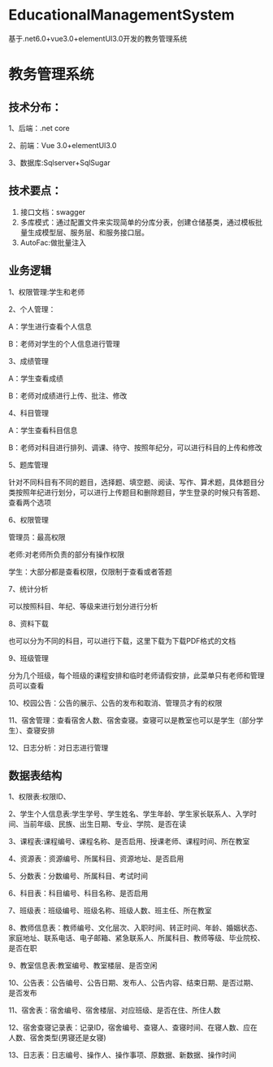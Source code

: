 # EducationalManagementSystem
基于.net6.0+vue3.0+elementUI3.0开发的教务管理系统
# 教务管理系统

## 技术分布：

 1、后端：.net core

 2、前端：Vue 3.0+elementUI3.0

 3、数据库:Sqlserver+SqlSugar

## 技术要点：

1. 接口文档：swagger
2. 多库模式：通过配置文件来实现简单的分库分表，创建仓储基类，通过模板批量生成模型层、服务层、和服务接口层。
2. AutoFac:做批量注入

## 业务逻辑

1、权限管理:学生和老师

2、个人管理：

  A：学生进行查看个人信息

  B：老师对学生的个人信息进行管理

3、成绩管理

  A：学生查看成绩

  B：老师对成绩进行上传、批注、修改

4、科目管理

  A：学生查看科目信息

  B：老师对科目进行排列、调课、待守、按照年纪分，可以进行科目的上传和修改

5、题库管理

  针对不同科目有不同的题目，选择题、填空题、阅读、写作、算术题，具体题目分类按照年纪进行划分，可以进行上传题目和删除题目，学生登录的时候只有答题、查看两个选项

6、权限管理

 管理员：最高权限

 老师:对老师所负责的部分有操作权限

 学生：大部分都是查看权限，仅限制于查看或者答题

7、统计分析

  可以按照科目、年纪、等级来进行划分进行分析

8、资料下载

  也可以分为不同的科目，可以进行下载，这里下载为下载PDF格式的文档

9、班级管理

  分为几个班级，每个班级的课程安排和临时老师请假安排，此菜单只有老师和管理员可以查看

10、校园公告：公告的展示、公告的发布和取消、管理员才有的权限

11、宿舍管理：查看宿舍人数、宿舍查寝。查寝可以是教室也可以是学生（部分学生）、查寝安排

12、日志分析：对日志进行管理

## 数据表结构

1、权限表:权限ID、

2、学生个人信息表:学生学号、学生姓名、学生年龄、学生家长联系人、入学时间、当前年级、民族、出生日期、专业、学院、是否在读

3、课程表:课程编号、课程名称、是否启用、授课老师、课程时间、所在教室

4、资源表：资源编号、所属科目、资源地址、是否启用

5、分数表：分数编号、所属科目、考试时间

6、科目表：科目编号、科目名称、是否启用

7、班级表：班级编号、班级名称、班级人数、班主任、所在教室

8、教师信息表：教师编号、文化层次、入职时间、转正时间、年龄、婚姻状态、家庭地址、联系电话、电子邮箱、紧急联系人、所属科目、教师等级、毕业院校、是否在职

9、教室信息表:教室编号、教室楼层、是否空闲

10、公告表：公告编号、公告日期、发布人、公告内容、结束日期、是否过期、是否发布

11、宿舍表：宿舍编号、宿舍楼层、对应班级、是否在住、所住人数

12、宿舍查寝记录表：记录ID，宿舍编号、查寝人、查寝时间、在寝人数、应在人数、宿舍类型(男寝还是女寝)

13、日志表：日志编号、操作人、操作事项、原数据、新数据、操作时间
